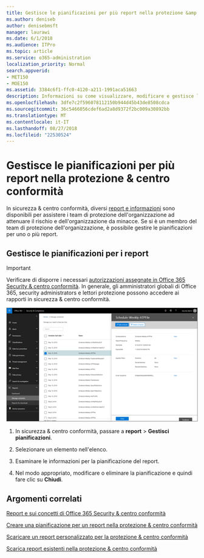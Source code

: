 ```yaml
---
title: Gestisce le pianificazioni per più report nella protezione &amp; centro conformità
ms.author: deniseb
author: denisebmsft
manager: laurawi
ms.date: 6/1/2018
ms.audience: ITPro
ms.topic: article
ms.service: o365-administration
localization_priority: Normal
search.appverid:
- MET150
- MOE150
ms.assetid: 3384c6f1-ffc0-4120-a211-1991aca51663
description: Informazioni su come visualizzare, modificare e gestisce le pianificazioni per i rapporti di sicurezza &amp; centro conformità.
ms.openlocfilehash: 3dfe7c2f596078112150b944d45b43de8508cdca
ms.sourcegitcommit: 36c5466056cdef6ad2a8d9372f2bc009a30892bb
ms.translationtype: MT
ms.contentlocale: it-IT
ms.lasthandoff: 08/27/2018
ms.locfileid: "22530524"
---
```

# <a name="manage-schedules-for-multiple-reports-in-the-security-amp-compliance-center"></a>Gestisce le pianificazioni per più report nella protezione &amp; centro conformità

In sicurezza &amp; centro conformità, diversi [report e informazioni](reports-and-insights-in-security-and-compliance.md) sono disponibili per assistere i team di protezione dell'organizzazione ad attenuare il rischio e dell'organizzazione da minacce. Se si è un membro del team di protezione dell'organizzazione, è possibile gestire le pianificazioni per uno o più report. 
  
## <a name="manage-schedules-for-reports"></a>Gestisce le pianificazioni per i report

> [!IMPORTANT]
> Verificare di disporre i necessari [autorizzazioni assegnate in Office 365 Security &amp; centro conformità](permissions-in-the-security-and-compliance-center.md). In generale, gli amministratori globali di Office 365, security administrators e lettori protezione possono accedere ai rapporti in sicurezza &amp; centro conformità. 
  
![In sicurezza &amp; centro conformità, selezionare rapporti \> gestisce le pianificazioni](media/efa5e2f9-bf73-4f85-acea-f1ca7e2bca5e.png)
  
1. In sicurezza &amp; centro conformità, passare a **report** \> **Gestisci pianificazioni**.
    
2. Selezionare un elemento nell'elenco.
    
3. Esaminare le informazioni per la pianificazione del report.
    
4. Nel modo appropriato, modificare o eliminare la pianificazione e quindi fare clic su **Chiudi**.
    
## <a name="related-topics"></a>Argomenti correlati

[Report e sui concetti di Office 365 Security &amp; centro conformità](reports-and-insights-in-security-and-compliance.md)
  
[Creare una pianificazione per un report nella protezione &amp; centro conformità](create-a-schedule-for-a-report.md)
  
[Scaricare un report personalizzato per la protezione &amp; centro conformità](set-up-and-download-a-custom-report.md)
  
[Scarica report esistenti nella protezione &amp; centro conformità](download-existing-reports.md)
  

